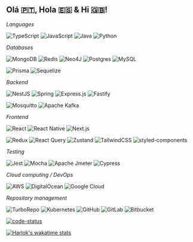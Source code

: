 ## Olá 🇵🇹, Hola 🇪🇸 & Hi 🇬🇧!

_Languages_

![TypeScript](https://img.shields.io/badge/typescript-%23007ACC.svg?style=for-the-badge&logo=typescript&logoColor=white)
![JavaScript](https://img.shields.io/badge/javascript-%23323330.svg?style=for-the-badge&logo=javascript&logoColor=%23F7DF1E)
![Java](https://img.shields.io/badge/java-%23ED8B00.svg?style=for-the-badge&logo=openjdk&logoColor=white)
![Python](https://img.shields.io/badge/python-3670A0?style=for-the-badge&logo=python&logoColor=ffdd54)

_Databases_

![MongoDB](https://img.shields.io/badge/MongoDB-%234ea94b.svg?style=for-the-badge&logo=mongodb&logoColor=white)
![Redis](https://img.shields.io/badge/Redis-%23DD0031.svg?style=for-the-badge&logo=redis&logoColor=white)
![Neo4J](https://img.shields.io/badge/Neo4j-008CC1?style=for-the-badge&logo=neo4j&logoColor=white)
![Postgres](https://img.shields.io/badge/postgres-%23316192.svg?style=for-the-badge&logo=postgresql&logoColor=white)
![MySQL](https://img.shields.io/badge/mysql-%2300f.svg?style=for-the-badge&logo=mysql&logoColor=white)

![Prisma](https://img.shields.io/badge/Prisma-3982CE?style=for-the-badge&logo=Prisma&logoColor=white)
![Sequelize](https://img.shields.io/badge/Sequelize-52B0E7?style=for-the-badge&logo=Sequelize&logoColor=white)

_Backend_

![NestJS](https://img.shields.io/badge/nestjs-%23E0234E.svg?style=for-the-badge&logo=nestjs&logoColor=white)
![Spring](https://img.shields.io/badge/spring-%236DB33F.svg?style=for-the-badge&logo=spring&logoColor=white)
![Express.js](https://img.shields.io/badge/express.js-%23404d59.svg?style=for-the-badge&logo=express&logoColor=%2361DAFB)
![Fastify](https://img.shields.io/badge/fastify-%23000000.svg?style=for-the-badge&logo=fastify&logoColor=white)

![Mosquitto](https://img.shields.io/badge/mosquitto-%233C5280.svg?style=for-the-badge&logo=eclipsemosquitto&logoColor=white)
![Apache Kafka](https://img.shields.io/badge/Apache%20Kafka-000?style=for-the-badge&logo=apachekafka)

_Frontend_

![React](https://img.shields.io/badge/react-%2320232a.svg?style=for-the-badge&logo=react&logoColor=%2361DAFB)
![React Native](https://img.shields.io/badge/react_native-%2320232a.svg?style=for-the-badge&logo=react&logoColor=%2361DAFB)
![Next.js](https://img.shields.io/badge/Next.js-black?logo=next.js&style=for-the-badge&logoColor=white)


![Redux](https://img.shields.io/badge/redux-%23593d88.svg?style=for-the-badge&logo=redux&logoColor=white)
![React Query](https://img.shields.io/badge/React%20Query-FF4154?logo=reactquery&style=for-the-badge&logoColor=fff)
![Zustand](https://img.shields.io/badge/Zustand-F3702A?logo=zotero&style=for-the-badge&logoColor=fff)
![TailwindCSS](https://img.shields.io/badge/tailwindcss-%2338B2AC.svg?style=for-the-badge&logo=tailwind-css&logoColor=white)
![styled-components](https://img.shields.io/badge/styled--components-DB7093?logo=styledcomponents&style=for-the-badge&logoColor=fff)

_Testing_

![Jest](https://img.shields.io/badge/-jest-%23C21325?style=for-the-badge&logo=jest&logoColor=white)
![Mocha](https://img.shields.io/badge/-mocha-%238D6748?style=for-the-badge&logo=mocha&logoColor=white)
![Apache Jmeter](https://img.shields.io/badge/Apache%20Jmeter-D22128?style=for-the-badge&logo=apachejmeter)
![Cypress](https://img.shields.io/badge/Cypress-69D3A7?logo=cypress&style=for-the-badge&logoColor=fff)

_Cloud computing / DevOps_

![AWS](https://img.shields.io/badge/AWS-%23FF9900.svg?logo=amazon-web-services&style=for-the-badge&logoColor=white)
![DigitalOcean](https://img.shields.io/badge/DigitalOcean-%230167ff.svg?style=for-the-badge&logo=digitalOcean&logoColor=white)
![Google Cloud](https://img.shields.io/badge/Google%20Cloud-%234285F4.svg?logo=google-cloud&style=for-the-badge&logoColor=white)

_Repository management_

![TurboRepo](https://img.shields.io/badge/turbo-EF4444.svg?style=for-the-badge&logo=turborepo&logoColor=white)
![Kubernetes](https://img.shields.io/badge/kubernetes-326CE5.svg?style=for-the-badge&logo=kubernetes&logoColor=white)
![GitHub](https://img.shields.io/badge/GitHub-%23121011.svg?logo=github&logoColor=white&style=for-the-badge)
![GitLab](https://img.shields.io/badge/GitLab-FC6D26?logo=gitlab&logoColor=fff&style=for-the-badge)
![Bitbucket](https://img.shields.io/badge/Bitbucket-0052CC?logo=bitbucket&logoColor=fff&style=for-the-badge)

[![code-status](https://github.com/user-attachments/assets/647785ee-771d-476c-a57b-a1e018434b6f)](https://wakatime.com/a-look-back-at-2024/c3513896-0cb5-40d3-afbc-8a383b65b000/vjzqdpzsnn)

[![Harlok's wakatime stats](https://github-readme-stats.vercel.app/api/wakatime?username=@danilojpferreira&layout=compact)](https://github.com/danilojpferreira)

